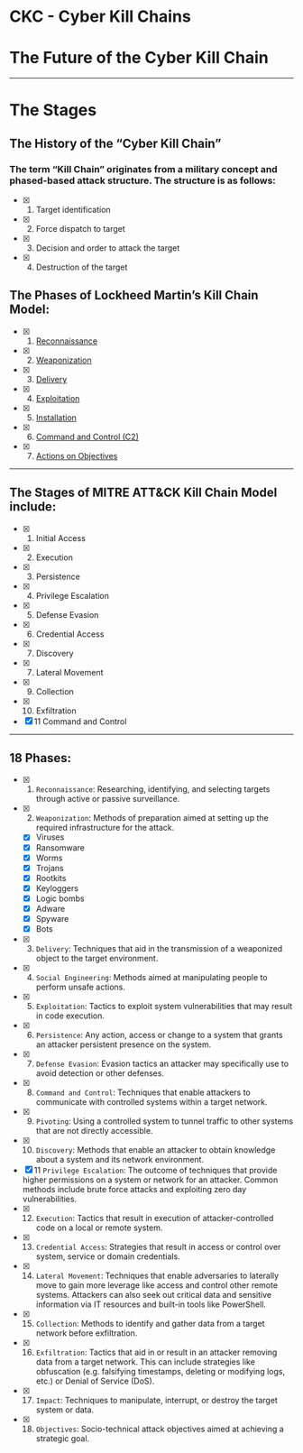 # CKC - Cyber Kill Chains

# The Future of the Cyber Kill Chain

---

# The Stages

## The History of the “Cyber Kill Chain”
### The term “Kill Chain” originates from a military concept and phased-based attack structure. The structure is as follows:
- [x] 1. Target identification
- [x] 2. Force dispatch to target
- [x] 3. Decision and order to attack the target
- [x] 4. Destruction of the target

## The Phases of Lockheed Martin’s Kill Chain Model:

- [x] 1. [Reconnaissance]()
- [x] 2. [Weaponization]()
- [x] 3. [Delivery]()
- [x] 4. [Exploitation]()
- [x] 5. [Installation]()
- [x] 6. [Command and Control (C2)]()
- [x] 7. [Actions on Objectives]()

---

## The Stages of MITRE ATT&CK Kill Chain Model include:

- [x] 1. Initial Access
- [x] 2. Execution
- [x] 3. Persistence
- [x] 4. Privilege Escalation
- [x] 5. Defense Evasion
- [x] 6. Credential Access
- [x] 7. Discovery
- [x] 7. Lateral Movement
- [x] 9. Collection
- [x] 10. Exfiltration
- [x] 11 Command and Control

---

## 18 Phases:

- [x] 1. `Reconnaissance`: Researching, identifying, and selecting targets through active or passive surveillance.
- [x] 2. `Weaponization`: Methods of preparation aimed at setting up the required infrastructure for the attack.
  - [x] Viruses
  - [x] Ransomware
  - [x] Worms
  - [x] Trojans
  - [x] Rootkits
  - [x] Keyloggers
  - [x] Logic bombs
  - [x] Adware
  - [x] Spyware
  - [x] Bots

- [x] 3. `Delivery`: Techniques that aid in the transmission of a weaponized object to the target environment.
- [x] 4. `Social Engineering`: Methods aimed at manipulating people to perform unsafe actions.
- [x] 5. `Exploitation`: Tactics to exploit system vulnerabilities that may result in code execution.
- [x] 6. `Persistence`: Any action, access or change to a system that grants an attacker persistent presence on the system.
- [x] 7. `Defense Evasion`: Evasion tactics an attacker may specifically use to avoid detection or other defenses.
- [x] 8. `Command and Control`: Techniques that enable attackers to communicate with controlled systems within a target network.
- [x] 9. `Pivoting`: Using a controlled system to tunnel traffic to other systems that are not directly accessible.
- [x] 10. `Discovery`: Methods that enable an attacker to obtain knowledge about a system and its network environment.
- [x] 11 `Privilege Escalation`: The outcome of techniques that provide higher permissions on a system or network for an attacker. Common methods include brute force attacks and exploiting zero day vulnerabilities.
- [x] 12. `Execution`: Tactics that result in execution of attacker-controlled code on a local or remote system.
- [x] 13. `Credential Access`: Strategies that result in access or control over system, service or domain credentials.
- [x] 14. `Lateral Movement`: Techniques that enable adversaries to laterally move to gain more leverage like access and control other remote systems. Attackers can also seek out critical data and sensitive information via IT resources and built-in tools like PowerShell.
- [x] 15. `Collection`: Methods to identify and gather data from a target network before exfiltration.
- [x] 16. `Exfiltration`: Tactics that aid in or result in an attacker removing data from a target network. This can include strategies like obfuscation (e.g. falsifying timestamps, deleting or modifying logs, etc.) or Denial of Service (DoS).
- [x] 17. `Impact`: Techniques to manipulate, interrupt, or destroy the target system or data.
- [x] 18. `Objectives`: Socio-technical attack objectives aimed at achieving a strategic goal.
